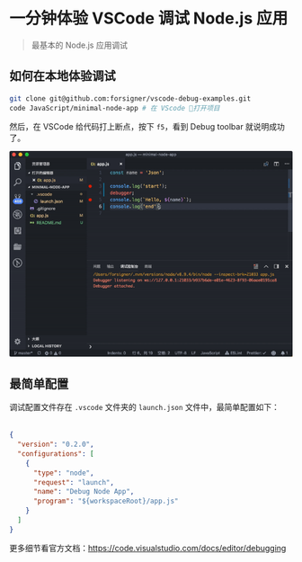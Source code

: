 # 一分钟体验 VSCode 调试 Node.js 应用
> 最基本的 Node.js 应用调试

## 如何在本地体验调试

``` bash
git clone git@github.com:forsigner/vscode-debug-examples.git
code JavaScript/minimal-node-app # 在 VScode 打开项目
```

然后，在 VSCode 给代码打上断点，按下 `f5`，看到 Debug toolbar 就说明成功了。

![体验](/screenshots/minimal-debug.gif)

## 最简单配置

调试配置文件存在 `.vscode` 文件夹的 `launch.json` 文件中，最简单配置如下：

``` json

{
  "version": "0.2.0",
  "configurations": [
    {
      "type": "node",
      "request": "launch",
      "name": "Debug Node App",
      "program": "${workspaceRoot}/app.js"
    }
  ]
}
```

更多细节看官方文档：https://code.visualstudio.com/docs/editor/debugging